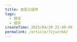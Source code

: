 ```yaml
---
title: 自定义组件
tags:
  - 预览
  - 组件
createTime: 2025/04/20 21:49:49
permalink: /article/7zjuzrb4/
---
```


<CustomComponent />

